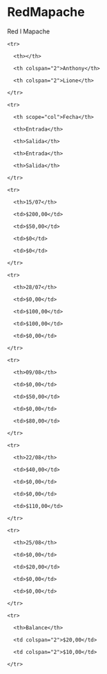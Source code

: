 # RedMapache
Red l Mapache
<table class="default">

  <thead>

    <tr>

      <th></th>

      <th colspan="2">Anthony</th>

      <th colspan="2">Lione</th>

    </tr>

    <tr>

      <th scope="col">Fecha</th>

      <th>Entrada</th>

      <th>Salida</th>

      <th>Entrada</th>

      <th>Salida</th>

    </tr>

  </thead>

  <tbody>

    <tr>

      <th>15/07</th>

      <td>$200,00</td>

      <td>$50,00</td>

      <td>$0</td>

      <td>$0</td>

    </tr>

    <tr>

      <th>28/07</th>

      <td>$0,00</td>

      <td>$100,00</td>

      <td>$100,00</td>

      <td>$0,00</td>

    </tr>

    <tr>

      <th>09/08</th>

      <td>$0,00</td>

      <td>$50,00</td>

      <td>$0,00</td>

      <td>$80,00</td>

    </tr>

    <tr>

      <th>22/08</th>

      <td>$40,00</td>

      <td>$0,00</td>

      <td>$0,00</td>

      <td>$110,00</td>

    </tr>

    <tr>

      <th>25/08</th>

      <td>$0,00</td>

      <td>$20,00</td>

      <td>$0,00</td>

      <td>$0,00</td>

    </tr>

  </tbody>

  <tfoot>

    <tr>

      <th>Balance</th>

      <td colspan="2">$20,00</td>

      <td colspan="2">$10,00</td>

    </tr>

  </tfoot>

</table>
